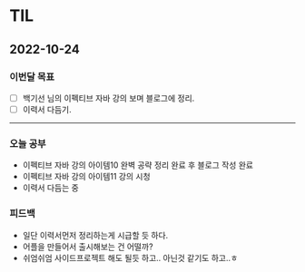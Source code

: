 # TIL

## 2022-10-24


### 이번달 목표

- [ ] 백기선 님의 이펙티브 자바 강의 보며 블로그에 정리.
- [ ] 이력서 다듬기.

---


### 오늘 공부

- 이펙티브 자바 강의 아이템10 완벽 공략 정리 완료 후 블로그 작성 완료
- 이펙티브 자바 강의 아이템11 강의 시청
- 이력서 다듬는 중

### 피드백

- 일단 이력서먼저 정리하는게 시급할 듯 하다.
- 어플을 만들어서 출시해보는 건 어떨까?
- 쉬엄쉬엄 사이드프로젝트 해도 될듯 하고.. 아닌것 같기도 하고..ㅎ